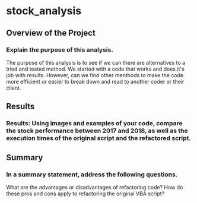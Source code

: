 # stock_analysis



## Overview of the Project
### Explain the purpose of this analysis.
The purpose of this analysis is to see if we can there are alternatives to a tried and tested method. We started with a code that works and does it's job with results. However, can we find other menthods to make the code more efficient or easier to break down and read to another coder or their client. 


## Results
### Results: Using images and examples of your code, compare the stock performance between 2017 and 2018, as well as the execution times of the original script and the refactored script.

## Summary
### In a summary statement, address the following questions.
What are the advantages or disadvantages of refactoring code?
How do these pros and cons apply to refactoring the original VBA script?
